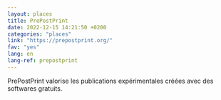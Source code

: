 ```yaml
---
layout: places
title: PrePostPrint
date: 2022-12-15 14:21:50 +0200
categories: "places"
link: "https://prepostprint.org/"
fav: "yes"
lang: en
lang-ref: prepostprint
---
```

PrePostPrint valorise les publications expérimentales créées avec des softwares gratuits.
